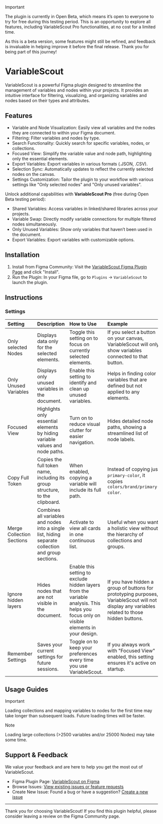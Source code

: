 > [!IMPORTANT]
> The plugin is currently in Open Beta, which means it’s open to everyone to try for free during this testing period. This is an opportunity to explore all features, including VariableScout Pro functionalities, at no cost for a limited time.
> 
> As this is a beta version, some features might still be refined, and feedback is invaluable in helping improve it before the final release. Thank you for being part of this journey!

# VariableScout

VariableScout is a powerful Figma plugin designed to streamline the management of variables and nodes within your projects. It provides an intuitive interface for filtering, visualizing, and organizing variables and nodes based on their types and attributes.

## Features

- Variable and Node Visualization: Easily view all variables and the nodes they are connected to within your Figma document.
- Filtering: Filter variables and nodes by type.
- Search Functionality: Quickly search for specific variables, nodes, or collections.
- Focused View: Simplify the variable value and node path, highlighting only the essential elements.
- Export Variables: Export variables in various formats (.JSON, .CSV).
- Selection Sync: Automatically updates to reflect the currently selected nodes on the canvas.
- Settings Customization: Tailor the plugin to your workflow with various settings like "Only selected nodes" and "Only unused variables".

Unlock additional capabilities with **VariableScout Pro** (free during Open Beta testing period):

- Shared Variables: Access variables in linked/shared libraries across your projects.
- Variable Swap: Directly modify variable connections for multiple filtered nodes simultaneously.
- Only Unused Variables: Show only variables that haven’t been used in the document.
- Export Variables: Export variables with customizable options.

## Installation

1. Install from Figma Community: Visit the [VariableScout Figma Plugin Page](https://www.figma.com/community/plugin/1440799497106254634/variablescout) and click "Install".
2. Run the Plugin: In your Figma file, go to `Plugins` → `VariableScout` to launch the plugin.

## Instructions

### Settings

| Setting | Description | How to Use | Example |
| :--- | :--- | :--- | :--- |
| Only selected Nodes | Displays data only for the selected elements. | Toggle this setting on to focus on currently selected elements. | If you select a button on your canvas, VariableScout will only show variables connected to that button. |
| Only Unused Variables | Displays only unused variables in the document. | Enable this setting to identify and clean up unused variables. | Helps in finding color variables that are defined but not applied to any elements. |
| Focused View | Highlights only essential elements by hiding variable values and node paths. | Turn on to reduce visual clutter for easier navigation. | Hides detailed node paths, showing a streamlined list of node labels. |
| Copy Full Token | Copies the full token name, including its group structure, to the clipboard. | When enabled, copying a variable will include its full path. | Instead of copying just `primary-color`, it copies `colors/brand/primary-color`. |
| Merge Collection Sections | Combines all variables and nodes into a single list, hiding separate collection and group sections. | Activate to view all cards in one continuous list. | Useful when you want a holistic view without the hierarchy of collections and groups. |
| Ignore hidden layers | Hides nodes that are not visible in the document. | Enable this setting to exclude hidden layers from the variable analysis. This helps you focus only on visible elements in your design. | If you have hidden a group of buttons for prototyping purposes, VariableScout will not display any variables related to those hidden buttons. |
| Remember Settings | Saves your current settings for future sessions. | Toggle on to keep your preferences every time you use VariableScout. | If you always work with "Focused View" enabled, this setting ensures it's active on startup. |

## Usage Guides

> [!IMPORTANT]
> Loading collections and mapping variables to nodes for the first time may take longer than subsequent loads. Future loading times will be faster.

> [!NOTE]
> Loading large collections (>2500 variables and/or 25000 Nodes) may take some time.

## Support & Feedback

We value your feedback and are here to help you get the most out of VariableScout.

- Figma Plugin Page: [VariableScout on Figma](https://www.figma.com/community/plugin/1440799497106254634/variablescout)
- Browse Issues: [View existing issues or feature requests](https://github.com/herrsascha/VariableScout-Docs/issues)
- Create New Issue: Found a bug or have a suggestion? [Create a new issue](https://github.com/herrsascha/VariableScout-Docs/issues/new)

---

Thank you for choosing VariableScout! If you find this plugin helpful, please consider leaving a review on the Figma Community page.
